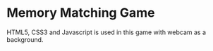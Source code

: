 # Memory Matching Game
HTML5, CSS3 and Javascript is used in this game with webcam as a background.
